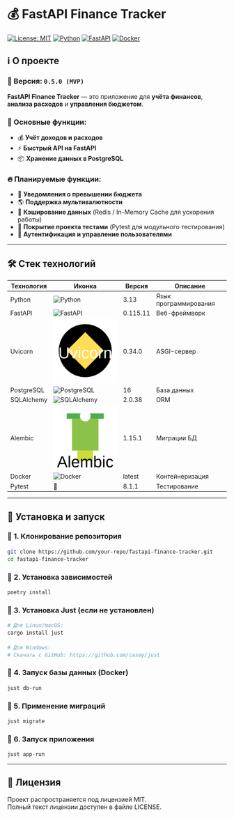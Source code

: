 # 💰 FastAPI Finance Tracker

[![License: MIT](https://img.shields.io/badge/License-MIT-green.svg)](LICENSE)
[![Python](https://img.shields.io/badge/Python-3.13-blue.svg)](https://www.python.org/)
[![FastAPI](https://img.shields.io/badge/FastAPI-0.115.11-009688.svg)](https://fastapi.tiangolo.com/)
[![Docker](https://img.shields.io/badge/Docker-Supported-blue.svg)](https://www.docker.com/)

## ℹ️ О проекте

### 📌 Версия: `0.5.0 (MVP)`

**FastAPI Finance Tracker** — это приложение для **учёта финансов**, **анализа расходов** и **управления бюджетом**.

### 🔹 Основные функции:
- 💰 **Учёт доходов и расходов**
- ⚡ **Быстрый API на FastAPI**
- 📦 **Хранение данных в PostgreSQL**

### 🔥 Планируемые функции:
- 🔔 **Уведомления о превышении бюджета**
- 🌎 **Поддержка мультивалютности**
- 🚀 **Кэширование данных** (Redis / In-Memory Cache для ускорения работы)
- 🧪 **Покрытие проекта тестами** (Pytest для модульного тестирования)
- 🔑 **Аутентификация и управление пользователями**
  
---

## 🛠️ Стек технологий

| Технология   | Иконка  | Версия  | Описание |
|-------------|--------|---------|----------|
| Python      | ![Python](https://cdn.jsdelivr.net/gh/devicons/devicon/icons/python/python-original.svg) | 3.13 | Язык программирования |
| FastAPI     | ![FastAPI](https://cdn.jsdelivr.net/gh/devicons/devicon/icons/fastapi/fastapi-original.svg) | 0.115.11 | Веб-фреймворк |
| Uvicorn     | ![Uvicorn](assets/uvicorn.svg) | 0.34.0 | ASGI-сервер |
| PostgreSQL  | ![PostgreSQL](https://cdn.jsdelivr.net/gh/devicons/devicon/icons/postgresql/postgresql-original.svg) | 16 | База данных |
| SQLAlchemy  | ![SQLAlchemy](https://cdn.jsdelivr.net/gh/devicons/devicon/icons/sqlalchemy/sqlalchemy-original.svg) | 2.0.38 | ORM |
| Alembic     | ![Alembic](assets/alembic.svg) | 1.15.1 | Миграции БД |
| Docker      | ![Docker](https://cdn.jsdelivr.net/gh/devicons/devicon/icons/docker/docker-original.svg) | latest | Контейнеризация |
| Pytest      | 🧪 | 8.1.1 | Тестирование |

---

## 🚀 **Установка и запуск**
### 🔹 **1. Клонирование репозитория**
```sh
git clone https://github.com/your-repo/fastapi-finance-tracker.git
cd fastapi-finance-tracker
```

### 🔹 **2. Установка зависимостей**
```sh
poetry install
```

### 🔹 **3. Установка Just (если не установлен)**
```sh
# Для Linux/macOS:
cargo install just

# Для Windows:
# Скачать с GitHub: https://github.com/casey/just
```

### 🔹 **4. Запуск базы данных (Docker)**
```sh
just db-run
```

### 🔹 **5. Применение миграций**
```sh
just migrate
```

### 🔹 **6. Запуск приложения**
```sh
just app-run
```

---

## 📜 **Лицензия**
Проект распространяется под лицензией MIT.<br>
Полный текст лицензии доступен в файле LICENSE.
